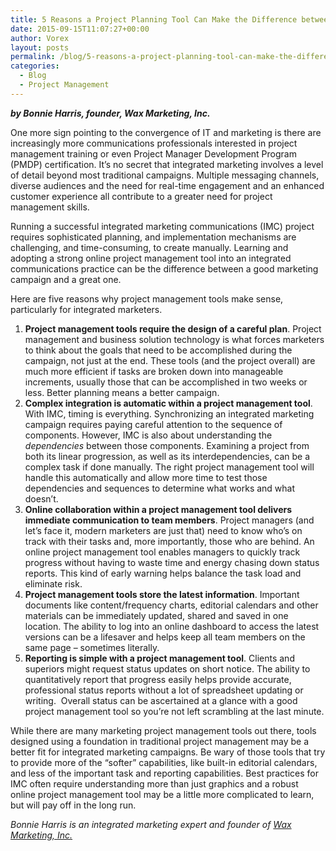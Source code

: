 ```yaml
---
title: 5 Reasons a Project Planning Tool Can Make the Difference between a Good Marketing Campaign and a Great One
date: 2015-09-15T11:07:27+00:00
author: Vorex
layout: posts
permalink: /blog/5-reasons-a-project-planning-tool-can-make-the-difference-between-a-good-marketing-campaign-and-a-great-one/
categories:
  - Blog
  - Project Management
---
```

**_by Bonnie Harris, founder, Wax Marketing, Inc._**

One more sign pointing to the convergence of IT and marketing is there are increasingly more communications professionals interested in project management training or even Project Manager Development Program (PMDP) certification. It&#8217;s no secret that integrated marketing involves a level of detail beyond most traditional campaigns. Multiple messaging channels, diverse audiences and the need for real-time engagement and an enhanced customer experience all contribute to a greater need for project management skills. <!--more-->

Running a successful integrated marketing communications (IMC) project requires sophisticated planning, and implementation mechanisms are challenging, and time-consuming, to create manually. Learning and adopting a strong online project management tool into an integrated communications practice can be the difference between a good marketing campaign and a great one.

Here are five reasons why project management tools make sense, particularly for integrated marketers.

  1. **Project management tools require the design of a careful plan**. Project management and business solution technology is what forces marketers to think about the goals that need to be accomplished during the campaign, not just at the end. These tools (and the project overall) are much more efficient if tasks are broken down into manageable increments, usually those that can be accomplished in two weeks or less. Better planning means a better campaign.
  2. **Complex integration is automatic within a project management tool**. With IMC, timing is everything. Synchronizing an integrated marketing campaign requires paying careful attention to the sequence of components. However, IMC is also about understanding the _dependencies_ between those components. Examining a project from both its linear progression, as well as its interdependencies, can be a complex task if done manually. The right project management tool will handle this automatically and allow more time to test those dependencies and sequences to determine what works and what doesn&#8217;t.
  3. **Online collaboration within a project management tool delivers immediate communication to team members**. Project managers (and let&#8217;s face it, modern marketers are just that) need to know who&#8217;s on track with their tasks and, more importantly, those who are behind. An online project management tool enables managers to quickly track progress without having to waste time and energy chasing down status reports. This kind of early warning helps balance the task load and eliminate risk.
  4. **Project management tools store the latest information**. Important documents like content/frequency charts, editorial calendars and other materials can be immediately updated, shared and saved in one location. The ability to log into an online dashboard to access the latest versions can be a lifesaver and helps keep all team members on the same page &#8211; sometimes literally.
  5. **Reporting is simple with a project management tool**. Clients and superiors might request status updates on short notice. The ability to quantitatively report that progress easily helps provide accurate, professional status reports without a lot of spreadsheet updating or writing.  Overall status can be ascertained at a glance with a good project management tool so you&#8217;re not left scrambling at the last minute.

While there are many marketing project management tools out there, tools designed using a foundation in traditional project management may be a better fit for integrated marketing campaigns. Be wary of those tools that try to provide more of the &#8220;softer&#8221; capabilities, like built-in editorial calendars, and less of the important task and reporting capabilities. Best practices for IMC often require understanding more than just graphics and a robust online project management tool may be a little more complicated to learn, but will pay off in the long run.

_Bonnie Harris is an integrated marketing expert and founder of_ <a href="http://blog.waxmarketing.com" target="_blank"><i>Wax Marketing, Inc.</i></a>
